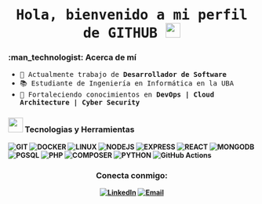 <h1 align="center"> <samp> Hola, bienvenido a mi perfil de GITHUB <img src="https://raw.githubusercontent.com/verma-anushka/verma-anushka/master/gifs/wave.gif" width="30px"></h4></h1>

<h3> :man_technologist: Acerca de mí </h3>

- <samp> 💼 Actualmente trabajo de <b> Desarrollador de Software </b>
- <samp> 📚 Estudiante de Ingeniería en Informática en la UBA
- <samp> 🌱 Fortaleciendo conocimientos en <b> DevOps | Cloud Architecture | Cyber Security

<h3><img src="https://media.giphy.com/media/WUlplcMpOCEmTGBtBW/giphy.gif" width="30"> Tecnologias y Herramientas</h3>

![GIT](https://img.shields.io/badge/-git-000000?style=for-the-badge&logo=Git)
![DOCKER](http://img.shields.io/badge/-Docker-000000?style=for-the-badge&logo=Docker)
![LINUX](http://img.shields.io/badge/-Linux-000000?style=for-the-badge&logo=linux)
![NODEJS](https://img.shields.io/badge/-NODEJS-000000?style=for-the-badge&logo=nodedotjs)
![EXPRESS](https://img.shields.io/badge/-Express-000000?style=for-the-badge&logo=express)
![REACT](https://img.shields.io/badge/-REact-000000?style=for-the-badge&logo=react)
![MONGODB](https://img.shields.io/badge/-mongodb-000000?style=for-the-badge&logo=mongodb)
![PGSQL](https://img.shields.io/badge/-PGSQL-000000?style=for-the-badge&logo=postgresql)
![PHP](https://img.shields.io/badge/-PHP-000000?style=for-the-badge&logo=php)
![COMPOSER](https://img.shields.io/badge/-composer-000000?style=for-the-badge&logo=composer)
![PYTHON](http://img.shields.io/badge/-PYTHON-000000?style=for-the-badge&logo=python)
![GitHub Actions](https://img.shields.io/badge/GitHub%20Actions-000000?logo=githubactions&logoColor=fff&style=for-the-badge)

<h3 align="center"> Conecta conmigo:</h3>
<p align="center">
<a href="https://www.linkedin.com/in/nahuel-garcia-a521b9250/"> <img alt="LinkedIn" src="https://img.shields.io/badge/LinkedIn-Nahuel%20Garcia-blue?style=flat&logo=linkedin"></a>
<a href="mailto:nahuelgarcia1112@gmail.com"><img alt="Email" src="https://img.shields.io/badge/Email-nahuelgarcia1112@gmail.com-blue?style=flat-square&logo=gmail"></a>
</p>

